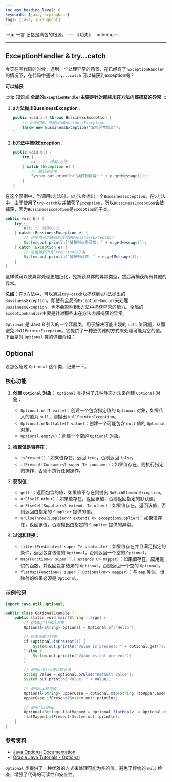 ```yaml
---
toc_max_heading_level: 6
keywords: [java, srpingboot]
tags: [java, springboot]
---
```


:::tip 一言
记忆是痛苦的根源。 --- 《功夫》 · acheing
:::

---

## ExceptionHandler & try...catch
今天在写代码的时候，遇到一个处理异常的场景，在已经有了 `ExceptionHandler` 的情况下，在代码中通过 `try...catch` 可以捕获到exception吗？ 

**可以捕获**

:::tip 知识点
**全局的`ExceptionHandler`主要是针对那些未在方法内部捕获的异常**
:::

1. **a方法抛出BussinessException**：
    ```java
    public void a() throws BussinessException {
        // 业务逻辑，可能抛出BussinessException
        throw new BussinessException("业务异常信息");
    }
    ```

2. **b方法中捕获Exception**：
    ```java
    public void b() {
        try {
            a(); // 调用a方法
        } catch (Exception e) {
            // 捕获到异常
            System.out.println("捕获到异常: " + e.getMessage());
        }
    }
    ```

在这个示例中，当调用`b`方法时，`a`方法会抛出一个`BussinessException`。在`b`方法中，由于使用了`try-catch`块并捕获了`Exception`，所以`BussinessException`会被捕获，因为`BussinessException`是`Exception`的子类。

```java
public void b() {
    try {
        a(); // 调用a方法
    } catch (BussinessException e) {
        // 这里也可以捕获到具体的BussinessException
        System.out.println("捕获到业务异常: " + e.getMessage());
    } catch (Exception e) {
        // 这里捕获所有Exception的子类
        System.out.println("捕获到异常: " + e.getMessage());
    }
}
```

这样做可以使异常处理更加细化，先捕获具体的异常类型，然后再捕获所有其他的异常。

**总结**：在b方法中，可以通过`try-catch`块捕获到a方法抛出的`BussinessException`。即使有全局的`ExceptionHandler`来处理`BussinessException`，也不会影响到b方法中捕获异常的能力。全局的`ExceptionHandler`主要是针对那些未在方法内部捕获的异常。

`Optional` 是 Java 8 引入的一个容器类，用于解决可能出现的 `null` 值问题，从而避免 `NullPointerException`。它提供了一种更优雅的方式来处理可能为空的值。下面是对 `Optional` 类的详细介绍：


## Optional

没怎么用过 `Optional` 这个类，记录一下。

### 核心功能

1. **创建 `Optional` 对象**：
   `Optional` 类提供了几种静态方法来创建 `Optional` 对象：
   - `Optional.of(T value)`：创建一个包含指定值的 `Optional` 对象，如果传入的值为 `null`，则抛出 `NullPointerException`。
   - `Optional.ofNullable(T value)`：创建一个可能包含 `null` 值的 `Optional` 对象。
   - `Optional.empty()`：创建一个空的 `Optional` 对象。

2. **检查值是否存在**：
   - `isPresent()`：如果值存在，返回 `true`，否则返回 `false`。
   - `ifPresent(Consumer<? super T> consumer)`：如果值存在，则执行指定的操作，否则不执行任何操作。

3. **获取值**：
   - `get()`：返回包含的值，如果值不存在则抛出 `NoSuchElementException`。
   - `orElse(T other)`：如果值存在，返回该值，否则返回指定的默认值。
   - `orElseGet(Supplier<? extends T> other)`：如果值存在，返回该值，否则返回由指定的 `Supplier` 提供的值。
   - `orElseThrow(Supplier<? extends X> exceptionSupplier)`：如果值存在，返回该值，否则抛出由指定的 `Supplier` 提供的异常。

4. **过滤和转换**：
   - `filter(Predicate<? super T> predicate)`：如果值存在并且满足指定的条件，返回包含该值的 `Optional`，否则返回一个空的 `Optional`。
   - `map(Function<? super T,? extends U> mapper)`：如果值存在，应用提供的函数，并返回包含结果的 `Optional`，否则返回一个空的 `Optional`。
   - `flatMap(Function<? super T,Optional<U>> mapper)`：与 `map` 类似，但映射的结果必须是 `Optional`。

### 示例代码

```java
import java.util.Optional;

public class OptionalExample {
    public static void main(String[] args) {
        // 创建Optional对象
        Optional<String> optional = Optional.of("Hello");

        // 检查值是否存在
        if (optional.isPresent()) {
            System.out.println("Value is present: " + optional.get());
        } else {
            System.out.println("Value is not present");
        }

        // 使用orElse提供默认值
        String value = optional.orElse("Default Value");
        System.out.println("Value: " + value);

        // 使用map转换值
        Optional<String> upperCase = optional.map(String::toUpperCase);
        upperCase.ifPresent(System.out::println);

        // 使用flatMap
        Optional<String> flatMapped = optional.flatMap(v -> Optional.of(v + " World"));
        flatMapped.ifPresent(System.out::println);
    }
}
```

### 参考资料
- [Java Optional Documentation](https://docs.oracle.com/javase/8/docs/api/java/util/Optional.html)
- [Oracle Java Tutorials - Optional](https://docs.oracle.com/javase/tutorial/java/javaOO/optional.html)

`Optional` 类提供了一种优雅的方式来处理可能为空的值，避免了传统的 `null` 检查，增强了代码的可读性和安全性。